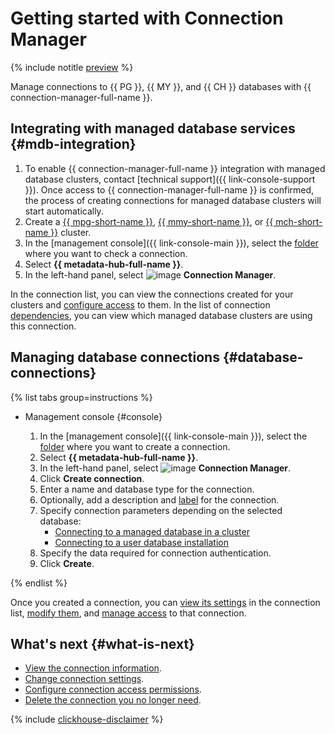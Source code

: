 # Getting started with Connection Manager

{% include notitle [preview](../../_includes/note-preview.md) %}

Manage connections to {{ PG }}, {{ MY }}, and {{ CH }} databases with {{ connection-manager-full-name }}.

## Integrating with managed database services {#mdb-integration}

1. To enable {{ connection-manager-full-name }} integration with managed database clusters, contact [technical support]({{ link-console-support }}). Once access to {{ connection-manager-full-name }} is confirmed, the process of creating connections for managed database clusters will start automatically.
1. Create a [{{ mpg-short-name }}](../../managed-postgresql/operations/cluster-create.md), [{{ mmy-short-name }}](../../managed-mysql/operations/cluster-create.md), or [{{ mch-short-name }}](../../managed-clickhouse/operations/cluster-create.md) cluster.
1. In the [management console]({{ link-console-main }}), select the [folder](../../resource-manager/concepts/resources-hierarchy.md#folder) where you want to check a connection.
1. Select **{{ metadata-hub-full-name }}**.
1. In the left-hand panel, select ![image](../../_assets/console-icons/plug-connection.svg) **Connection Manager**.

In the connection list, you can view the connections created for your clusters and [configure access](../operations/connection-access.md) to them. In the list of connection [dependencies](../operations/view-connection.md#dependencies), you can view which managed database clusters are using this connection.

## Managing database connections {#database-connections}

{% list tabs group=instructions %}

- Management console {#console}

   1. In the [management console]({{ link-console-main }}), select the [folder](../../resource-manager/concepts/resources-hierarchy.md#folder) where you want to create a connection.
   1. Select **{{ metadata-hub-full-name }}**.
   1. In the left-hand panel, select ![image](../../_assets/console-icons/plug-connection.svg) **Connection Manager**.
   1. Click **Create connection**.
   1. Enter a name and database type for the connection.
   1. Optionally, add a description and [label](../../resource-manager/concepts/labels.md) for the connection.
   1. Specify connection parameters depending on the selected database:
      * [Connecting to a managed database in a cluster](../operations/create-connection.md#mdb-connection)
      * [Connecting to a user database installation](../operations/create-connection.md#on-premise-connection)
   1. Specify the data required for connection authentication.
   1. Click **Create**.

{% endlist %}

Once you created a connection, you can [view its settings](../operations/update-connection.md#list-connections) in the connection list, [modify them](../operations/update-connection.md#update-connections), and [manage access](../operations/connection-access.md) to that connection.


## What's next {#what-is-next}

* [View the connection information](../operations/view-connection.md).
* [Change connection settings](../operations/update-connection.md).
* [Configure connection access permissions](../operations/connection-access.md).
* [Delete the connection you no longer need](../operations/delete-connection.md).


{% include [clickhouse-disclaimer](../../_includes/clickhouse-disclaimer.md) %}
